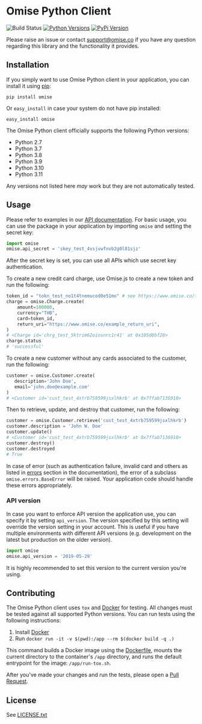 # Omise Python Client

![Build Status](https://github.com/omise/omise-python/workflows/Python%20package/badge.svg?branch=master)
[![Python Versions](https://img.shields.io/pypi/pyversions/omise.svg?style=flat-square)](https://pypi.python.org/pypi/omise/)
[![PyPi Version](https://img.shields.io/pypi/v/omise.svg?style=flat-square)](https://pypi.python.org/pypi/omise/)

Please raise an issue or contact [support@omise.co](mailto:support@omise.co) if you have any question regarding this library and the functionality it provides.

## Installation

If you simply want to use Omise Python client in your application, you can install it using [pip](http://www.pip-installer.org/en/latest/index.html):

```
pip install omise
```

Or `easy_install` in case your system do not have pip installed:

```
easy_install omise
```

The Omise Python client officially supports the following Python versions:

* Python 2.7
* Python 3.7
* Python 3.8
* Python 3.9
* Python 3.10
* Python 3.11

Any versions not listed here _may_ work but they are not automatically tested.

## Usage

Please refer to examples in our [API documentation](https://www.omise.co/docs).
For basic usage, you can use the package in your application by importing `omise` and setting the secret key:

```python
import omise
omise.api_secret = 'skey_test_4xsjvwfnvb2g0l81sjz'
```

After the secret key is set, you can use all APIs which use secret key authentication.

To create a new credit card charge, use Omise.js to create a new token and run the following:

``` python
token_id = "tokn_test_no1t4tnemucod0e51mo" # see https://www.omise.co/tokens-api#create
charge = omise.Charge.create(
    amount=100000,
    currency="THB",
    card=token_id,
    return_uri="https://www.omise.co/example_return_uri",
)
# <Charge id='chrg_test_5ktrim62oiosnrc1r41' at 0x105d6bf28>
charge.status
# 'successful'
```

To create a new customer without any cards associated to the customer, run the following:

```python
customer = omise.Customer.create(
   description='John Doe',
   email='john.doe@example.com'
)
# <Customer id='cust_test_4xtrb759599jsxlhkrb' at 0x7ffab7136910>
```

Then to retrieve, update, and destroy that customer, run the following:

```python
customer = omise.Customer.retrieve('cust_test_4xtrb759599jsxlhkrb')
customer.description = 'John W. Doe'
customer.update()
# <Customer id='cust_test_4xtrb759599jsxlhkrb' at 0x7ffab7136910>
customer.destroy()
customer.destroyed
# True
```

In case of error (such as authentication failure, invalid card and others as listed in [errors](https://www.omise.co/api-errors/) section in the documentation), the error of a subclass `omise.errors.BaseError` will be raised.
Your application code should handle these errors appropriately.

### API version

In case you want to enforce API version the application use, you can specify it by setting `api_version`.
The version specified by this setting will override the version setting in your account.
This is useful if you have multiple environments with different API versions (e.g. development on the latest but production on the older version).

```python
import omise
omise.api_version = '2019-05-29'
```

It is highly recommended to set this version to the current version you're using.

## Contributing

The Omise Python client uses `tox` and [Docker](https://docs.docker.com/) for testing.
All changes must be tested against all supported Python versions.
You can run tests using the following instructions:

1. Install [Docker](https://docs.docker.com/)
2. Run `docker run -it -v $(pwd):/app --rm $(docker build -q .)`

This command builds a Docker image using the [Dockerfile](Dockerfile), mounts the current directory to the container's `/app` directory, and runs the default entrypoint for the image: `/app/run-tox.sh`.

After you've made your changes and run the tests, please open a [Pull Request](https://github.com/omise/omise-python/pulls).

## License

See [LICENSE.txt](https://github.com/omise/omise-python/blob/master/LICENSE.txt)
